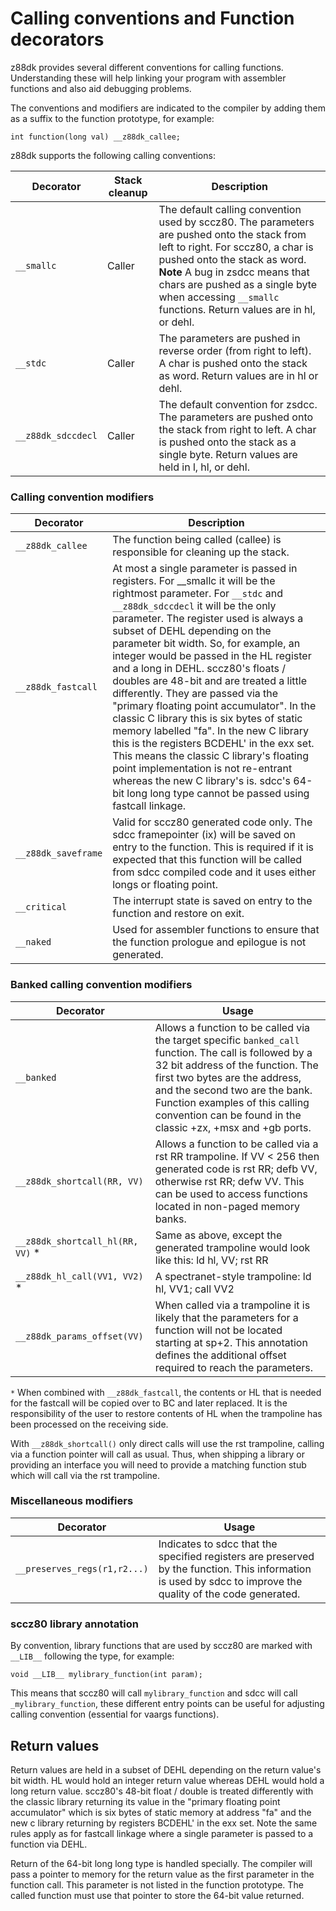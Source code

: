 # Calling conventions and Function decorators

z88dk provides several different conventions for calling functions. Understanding these will help linking your program with assembler functions and also aid debugging problems.

The conventions and modifiers are indicated to the compiler by adding them as a suffix to the function prototype, for example:

    int function(long val) __z88dk_callee;

z88dk supports the following calling conventions:

|  Decorator|Stack cleanup  | Description|
|--|--|--|
|`__smallc`  | Caller  | The default calling convention used by sccz80. The parameters are pushed onto the stack from left to right. For sccz80, a char is pushed onto the stack as word. **Note** A bug in zsdcc means that chars are pushed as a single byte when accessing `__smallc` functions. Return values are in hl, or dehl. |
|`__stdc` | Caller | The parameters are pushed in reverse order (from right to left). A char is pushed onto the stack as word. Return values are in hl or dehl.|
|`__z88dk_sdccdecl` | Caller | The default convention for zsdcc. The parameters are pushed onto the stack from right to left. A char is pushed onto the stack as a single byte. Return values are held in l, hl, or dehl.|

### Calling convention modifiers

|  Decorator|  Description|
|--|--|
|`__z88dk_callee` | The function being called (callee) is responsible for cleaning up the stack. |
|`__z88dk_fastcall` | At most a single parameter is passed in registers. For __smallc it will be the rightmost parameter. For `__stdc` and `__z88dk_sdccdecl` it will be the only parameter. The register used is always a subset of DEHL depending on the parameter bit width.  So, for example, an integer would be passed in the HL register and a long in DEHL.  sccz80's floats / doubles are 48-bit and are treated a little differently.  They are passed via the "primary floating point accumulator".  In the classic C library this is six bytes of static memory labelled "fa".  In the new C library this is the registers BCDEHL' in the exx set.  This means the classic C library's floating point implementation is not re-entrant whereas the new C library's is.  sdcc's 64-bit long long type cannot be passed using fastcall linkage.|
|`__z88dk_saveframe`|Valid for sccz80 generated code only. The sdcc framepointer (ix) will be saved on entry to the function. This is required if it is expected that this function will be called from sdcc compiled code and it uses either longs or floating point.
|`__critical`| The interrupt state is saved on entry to the function and restore on exit. |
|`__naked`|Used for assembler functions to ensure that the function prologue and epilogue is not generated. |

### Banked calling convention modifiers

|  Decorator|  Usage|
|--|--|
| `__banked` | Allows a function to be called via the target specific `banked_call` function. The call is followed by a 32 bit address of the function. The first two bytes are the address, and the second two are the bank. Function examples of this calling convention can be found in the classic +zx, +msx and +gb ports. |
| `__z88dk_shortcall(RR, VV)` |  Allows a function to be called via a rst RR trampoline. If VV < 256 then generated code is rst RR; defb VV, otherwise rst RR; defw VV. This can be used to access functions located in non-paged memory banks. |
| `__z88dk_shortcall_hl(RR, VV)` * |  Same as above, except the generated trampoline would look like this: ld hl, VV; rst RR |
| `__z88dk_hl_call(VV1, VV2)` * |  A spectranet-style trampoline: ld hl, VV1; call VV2 |
| `__z88dk_params_offset(VV)` |  When called via a trampoline it is likely that the parameters for a function will not be located starting at sp+2. This annotation defines the additional offset required to reach the parameters.   | 

`*` When combined with `__z88dk_fastcall`, the contents or HL that is needed for the fastcall will be copied over to BC and later replaced. It is the responsibility of the user to restore contents of HL when the trampoline has been processed on the receiving side.

With `__z88dk_shortcall()` only direct calls will use the rst trampoline, calling via a function pointer will call as usual. Thus, when shipping a library or providing an interface you will need to provide a matching function stub which will call via the rst trampoline.

### Miscellaneous modifiers

|  Decorator|  Usage|
|--|--|
| `__preserves_regs(r1,r2...)` |Indicates to sdcc that the specified registers are preserved by the function. This information is used by sdcc to improve the quality of the code generated.| 

### sccz80 library annotation

By convention, library functions that are used by sccz80 are marked with `__LIB__` following
the type, for example:

    void __LIB__ mylibrary_function(int param);

This means that sccz80 will call `mylibrary_function` and sdcc will call `_mylibrary_function`,
these different entry points can be useful for adjusting calling convention (essential for
vaargs functions).

## Return values

Return values are held in a subset of DEHL depending on the return value's bit width.  HL would hold an integer return value whereas DEHL would hold a long return value.  sccz80's 48-bit float / double is treated differently with the classic library returning its value in the "primary floating point accumulator" which is six bytes of static memory at address "fa" and the new c library returning by registers BCDEHL' in the exx set.  Note the same rules apply as for fastcall linkage where a single parameter is passed to a function via DEHL.

Return of the 64-bit long long type is handled specially.  The compiler will pass a pointer to memory for the return value as the first parameter in the function call.  This parameter is not listed in the function prototype.  The called function must use that pointer to store the 64-bit value returned.


